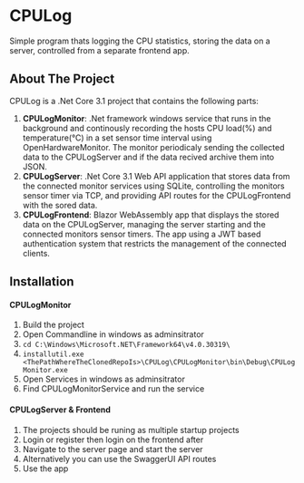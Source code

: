 # CPULog
Simple program thats logging the CPU statistics, storing the data on a server, controlled from a separate frontend app.

 ## About The Project
CPULog is a .Net Core 3.1 project that contains the following parts:
1. **CPULogMonitor**:  .Net framework windows service that runs in the background and continously recording the hosts CPU load(%) and temperature(°C) in a set sensor time interval using OpenHardwareMonitor. The monitor periodicaly sending the collected data to the CPULogServer and if the data recived archive them into JSON.
2. **CPULogServer**: .Net Core 3.1 Web API application that stores data from the connected monitor services using SQLite, controlling the monitors sensor timer via TCP, and providing API routes for the CPULogFrontend with the sored data.
3. **CPULogFrontend**: Blazor WebAssembly app that displays the stored data on the CPULogServer, managing the server starting and the connected monitors sensor timers. The app using a JWT based authentication system that restricts the management of the connected clients.

## Installation


#### CPULogMonitor

1.   Build the project
2.  Open Commandline in windows as adminsitrator
3.  `cd C:\Windows\Microsoft.NET\Framework64\v4.0.30319\`
4. `installutil.exe <ThePathWhereTheClonedRepoIs>\CPULog\CPULogMonitor\bin\Debug\CPULogMonitor.exe`
5. Open Services  in windows as adminsitrator
6. Find CPULogMonitorService and run the service
#### CPULogServer & Frontend

1.   The projects should be runing as multiple startup projects
2.  Login or register then login on the frontend after
3. Navigate to the server page and start the server
4. Alternatively you can use the SwaggerUI API routes
5. Use the app



